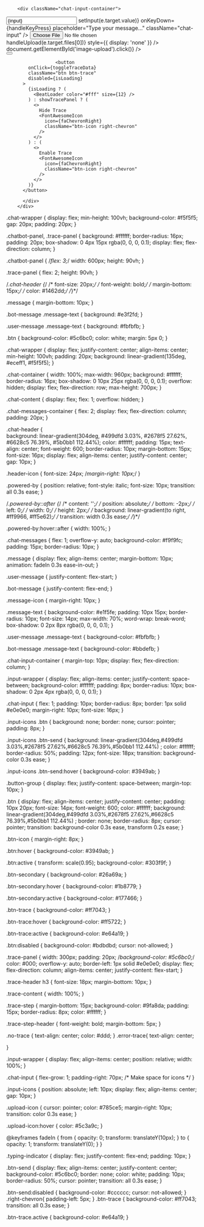         <div className="chat-input-container">
<div className="input-wrapper">
    <input
      type="text"
      value={input}
      onChange={(e) => setInput(e.target.value)}
      onKeyDown={handleKeyPress}
      placeholder="Type your message..."
      className="chat-input"
    />
    <input
      type="file"
      id="image-upload"
      onChange={(e) => handleUpload(e.target.files[0])}
      style={{ display: 'none' }}
    />
    <div className="input-icons">
      <FontAwesomeIcon 
        icon={faUpload} 
        className="upload-icon" 
        onClick={() => document.getElementById('image-upload').click()}
      />
    </div>
      <button onClick={sendMessage} className="btn btn-send">
        <FontAwesomeIcon icon={faPaperPlane} />
      </button>
  </div>
          <div className="button-group">
          
                      <button 
            onClick={toggleTraceData} 
            className="btn btn-trace" 
            disabled={isLoading}
          >
            {isLoading ? (
              <BeatLoader color="#fff" size={12} />
            ) : showTracePanel ? (
              <>
                Hide Trace 
                <FontAwesomeIcon 
                  icon={faChevronRight} 
                  className="btn-icon right-chevron" 
                />
              </>
            ) : (
              <>
                Enable Trace 
                <FontAwesomeIcon 
                  icon={faChevronRight} 
                  className="btn-icon right-chevron" 
                />
              </>
            )}
          </button>

          </div>
        </div>


.chat-wrapper {
  display: flex;
  min-height: 100vh;
  background-color: #f5f5f5;
  gap: 20px;
  padding: 20px;
}

.chatbot-panel,
.trace-panel {
  background: #ffffff;
  border-radius: 16px;
  padding: 20px;
  box-shadow: 0 4px 15px rgba(0, 0, 0, 0.1);
  display: flex;
  flex-direction: column;
}

.chatbot-panel {
  /*flex: 3;*/
  width: 600px;
  height: 90vh;
}

.trace-panel {
  flex: 2;
  height: 90vh;
}

/*.chat-header {*/
/*  font-size: 20px;*/
/*  font-weight: bold;*/
/*  margin-bottom: 15px;*/
/*  color: #1462dd;*/
/*}*/

.message {
  margin-bottom: 10px;
}

.bot-message .message-text {
  background: #e3f2fd;
}

.user-message .message-text {
  background: #fbfbfb;
}

.btn {
  background-color: #5c6bc0;
  color: white;
  margin: 5px 0;
}


.chat-wrapper {
  display: flex;
  justify-content: center;
  align-items: center;
  min-height: 100vh;
  padding: 20px;
  background: linear-gradient(135deg, #eceff1, #f5f5f5);
}

.chat-container {
  width: 100%;
  max-width: 960px;
  background: #ffffff;
  border-radius: 16px;
  box-shadow: 0 10px 25px rgba(0, 0, 0, 0.1);
  overflow: hidden;
  display: flex;
  flex-direction: row;
  max-height: 700px;
}

.chat-content {
  display: flex;
  flex: 1;
  overflow: hidden;
}

.chat-messages-container {
  flex: 2;
  display: flex;
  flex-direction: column;
  padding: 20px;
}

.chat-header {    
  background: linear-gradient(304deg, #499dfd 3.03%, #2678f5 27.62%, #6628c5 76.39%, #5b0bb1 112.44%);
  color: #ffffff;
  padding: 15px;
  text-align: center;
  font-weight: 600;
  border-radius: 10px;
  margin-bottom: 15px;
  font-size: 16px;
  display: flex;
  align-items: center;
  justify-content: center;
  gap: 10px;
}

.header-icon {
  font-size: 24px;
  /*margin-right: 10px;*/
}

.powered-by {
  position: relative;
  font-style: italic;
  font-size: 10px;
  transition: all 0.3s ease;
}

/*.powered-by::after {*/
/*  content: '';*/
/*  position: absolute;*/
/*  bottom: -2px;*/
/*  left: 0;*/
/*  width: 0;*/
/*  height: 2px;*/
/*  background: linear-gradient(to right, #ff9966, #ff5e62);*/
/*  transition: width 0.3s ease;*/
/*}*/

.powered-by:hover::after {
  width: 100%;
}

.chat-messages {
  flex: 1;
  overflow-y: auto;
  background-color: #f9f9fc;
  padding: 15px;
  border-radius: 10px;
}

.message {
  display: flex;
  align-items: center;
  margin-bottom: 10px;
  animation: fadeIn 0.3s ease-in-out;
}

.user-message {
  justify-content: flex-start;
}

.bot-message {
  justify-content: flex-end;
}

.message-icon {
  margin-right: 10px;
}

.message-text {
  background-color: #e1f5fe;
  padding: 10px 15px;
  border-radius: 10px;
  font-size: 14px;
  max-width: 70%;
  word-wrap: break-word;
  box-shadow: 0 2px 8px rgba(0, 0, 0, 0.1);
}

.user-message .message-text {
  background-color: #fbfbfb;
}

.bot-message .message-text {
  background-color: #bbdefb;
}

.chat-input-container {
  margin-top: 10px;
  display: flex;
  flex-direction: column;
}

.input-wrapper {
  display: flex;
  align-items: center;
  justify-content: space-between;
  background-color: #ffffff;
  padding: 8px;
  border-radius: 10px;
  box-shadow: 0 2px 4px rgba(0, 0, 0, 0.1);
}

.chat-input {
  flex: 1;
  padding: 10px;
  border-radius: 8px;
  border: 1px solid #e0e0e0;
  margin-right: 10px;
  font-size: 16px;
}

.input-icons .btn {
  background: none;
  border: none;
  cursor: pointer;
  padding: 8px;
}

.input-icons .btn-send {
  background:
linear-gradient(304deg,#499dfd 3.03%,#2678f5 27.62%,#6628c5 76.39%,#5b0bb1 112.44%)
;
  color: #ffffff;
  border-radius: 50%;
  padding: 12px;
  font-size: 18px;
  transition: background-color 0.3s ease;
}

.input-icons .btn-send:hover {
  background-color: #3949ab;
}

.button-group {
  display: flex;
  justify-content: space-between;
  margin-top: 10px;
}

.btn {
  display: flex;
  align-items: center;
  justify-content: center;
  padding: 10px 20px;
  font-size: 14px;
  font-weight: 600;
  color: #ffffff;
  background:
linear-gradient(304deg,#499dfd 3.03%,#2678f5 27.62%,#6628c5 76.39%,#5b0bb1 112.44%)
;
  border: none;
  border-radius: 8px;
  cursor: pointer;
  transition: background-color 0.3s ease, transform 0.2s ease;
}

.btn-icon {
  margin-right: 8px;
}

.btn:hover {
  background-color: #3949ab;
}

.btn:active {
  transform: scale(0.95);
  background-color: #303f9f;
}

.btn-secondary {
  background-color: #26a69a;
}

.btn-secondary:hover {
  background-color: #1b8779;
}

.btn-secondary:active {
  background-color: #177466;
}

.btn-trace {
  background-color: #ff7043;
}

.btn-trace:hover {
  background-color: #ff5722;
}

.btn-trace:active {
  background-color: #e64a19;
}

.btn:disabled {
  background-color: #bdbdbd;
  cursor: not-allowed;
}

.trace-panel {
  width: 300px;
  padding: 20px;
  /*background-color: #5c6bc0;*/
  color: #000;
  overflow-y: auto;
  border-left: 1px solid #e0e0e0;
  display: flex;
  flex-direction: column;
  align-items: center;
  justify-content: flex-start;
}

.trace-header h3 {
  font-size: 18px;
  margin-bottom: 10px;
}

.trace-content {
  width: 100%;
}

.trace-step {
  margin-bottom: 15px;
  background-color: #9fa8da;
  padding: 15px;
  border-radius: 8px;
  color: #ffffff;
}

.trace-step-header {
  font-weight: bold;
  margin-bottom: 5px;
}

.no-trace {
  text-align: center;
  color: #ddd;
}
.error-trace{
    text-align: center;


}

.input-wrapper {
  display: flex;
  align-items: center;
  position: relative;
  width: 100%;
}

.chat-input {
  flex-grow: 1;
  padding-right: 70px; /* Make space for icons */
}

.input-icons {
  position: absolute;
  left: 10px;
  display: flex;
  align-items: center;
  gap: 10px;
}

.upload-icon {
  cursor: pointer;
  color: #785ce5;
  margin-right: 10px;
  transition: color 0.3s ease;
}

.upload-icon:hover {
  color: #5c3a9c;
}





@keyframes fadeIn {
  from {
    opacity: 0;
    transform: translateY(10px);
  }
  to {
    opacity: 1;
    transform: translateY(0);
  }
}


.typing-indicator {
  display: flex;
  justify-content: flex-end;
  padding: 10px;
}

.btn-send {
  display: flex;
  align-items: center;
  justify-content: center;
  background-color: #5c6bc0;
  border: none;
  color: white;
  padding: 10px;
  border-radius: 50%;
  cursor: pointer;
  transition: all 0.3s ease;
}

.btn-send:disabled {
  background-color: #cccccc;
  cursor: not-allowed;
}
.right-chevron{
  padding-left: 5px;
}
.btn-trace {
  background-color: #ff7043;
  transition: all 0.3s ease;
}

.btn-trace.active {
  background-color: #e64a19;
}
